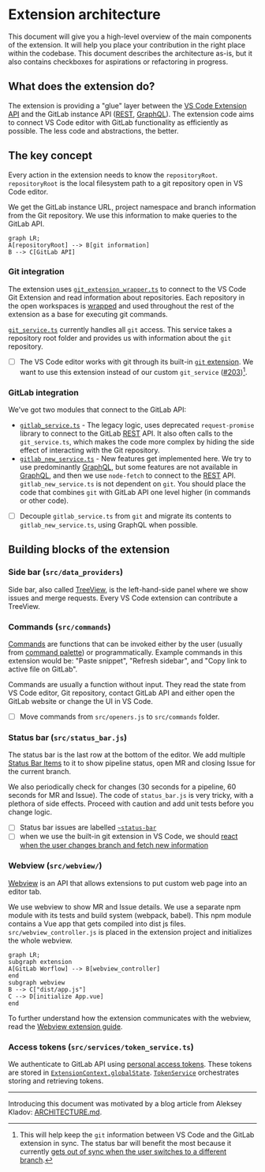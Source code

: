 # Extension architecture

This document will give you a high-level overview of the main components of the extension. It will help you place your contribution in the right place within the codebase. This document describes the architecture as-is, but it also contains checkboxes for aspirations or refactoring in progress.

## What does the extension do?

The extension is providing a "glue" layer between the [VS Code Extension API](https://code.visualstudio.com/api/references/vscode-api) and the GitLab instance API ([REST], [GraphQL]). The extension code aims to connect VS Code editor with GitLab functionality as efficiently as possible. The less code and abstractions, the better.

## The key concept

Every action in the extension needs to know the `repositoryRoot`. `repositoryRoot` is the local filesystem path to a git repository open in VS Code editor.

We get the GitLab instance URL, project namespace and branch information from the Git repository. We use this information to make queries to the GitLab API.

```mermaid
graph LR;
A[repositoryRoot] --> B[git information]
B --> C[GitLab API]
```

### Git integration

The extension uses [`git_extension_wrapper.ts`](../src/git/git_extension_wrapper.ts) to connect to the VS Code Git Extension and read information about repositories. Each repository in the open workspaces is [wrapped](../src/git/wrapped_repository.ts) and used throughout the rest of the extension as a base for executing git commands.

[`git_service.ts`](../src/git_service.ts) currently handles all `git` access. This service takes a repository root folder and provides us with information about the `git` repository.

- [ ] The VS Code editor works with git through its built-in [`git` extension](https://github.com/microsoft/vscode/tree/main/extensions/git). We want to use this extension instead of our custom `git_service` ([#203](https://gitlab.com/gitlab-org/gitlab-vscode-extension/-/issues/203))[^1].

### GitLab integration

We've got two modules that connect to the GitLab API:

- [`gitlab_service.ts`](../src/gitlab_service.ts) - The legacy logic, uses deprecated `request-promise` library to connect to the GitLab [REST] API. It also often calls to the `git_service.ts`, which makes the code more complex by hiding the side effect of interacting with the Git repository.
- [`gitlab_new_service.ts`](../src/gitlab/gitlab_new_service.ts) - New features get implemented here. We try to use predominantly [GraphQL], but some features are not available in [GraphQL], and then we use `node-fetch` to connect to the [REST] API. `gitlab_new_service.ts` is not dependent on `git`. You should place the code that combines `git` with GitLab API one level higher (in commands or other code).

- [ ] Decouple `gitlab_service.ts` from `git` and migrate its contents to `gitlab_new_service.ts`, using GraphQL when possible.

## Building blocks of the extension

### Side bar (`src/data_providers`)

Side bar, also called [TreeView](https://code.visualstudio.com/api/extension-capabilities/extending-workbench#tree-view), is the left-hand-side panel where we show issues and merge requests. Every VS Code extension can contribute a TreeView.

### Commands (`src/commands`)

[Commands](https://code.visualstudio.com/api/extension-guides/command) are functions that can be invoked either by the user (usually from [command palette](https://code.visualstudio.com/docs/getstarted/userinterface#_command-palette)) or programmatically. Example commands in this extension would be: "Paste snippet", "Refresh sidebar", and "Copy link to active file on GitLab".

Commands are usually a function without input. They read the state from VS Code editor, Git repository, contact GitLab API and either open the GitLab website or change the UI in VS Code.

- [ ] Move commands from `src/openers.js` to `src/commands` folder.

### Status bar (`src/status_bar.js`)

The status bar is the last row at the bottom of the editor. We add multiple [Status Bar Items](https://code.visualstudio.com/api/extension-capabilities/extending-workbench#status-bar-item) to it to show pipeline status, open MR and closing Issue for the current branch.

We also periodically check for changes (30 seconds for a pipeline, 60 seconds for MR and Issue). The code of `status_bar.js` is very tricky, with a plethora of side effects. Proceed with caution and add unit tests before you change logic.

- [ ] Status bar issues are labelled [`~status-bar`](https://gitlab.com/gitlab-org/gitlab-vscode-extension/-/issues?label_name=status-bar)
- [ ] when we use the built-in git extension in VS Code, we should [react when the user changes branch and fetch new information](https://gitlab.com/gitlab-org/gitlab-vscode-extension/-/issues/21)

### Webview (`src/webview/`)

[Webview](https://code.visualstudio.com/api/extension-guides/webview) is an API that allows extensions to put custom web page into an editor tab.

We use webview to show MR and Issue details. We use a separate npm module with its tests and build system (webpack, babel). This npm module contains a Vue app that gets compiled into dist js files. `src/webview_controller.js` is placed in the extension project and initializes the whole webview.

```mermaid
graph LR;
subgraph extension
A[GitLab Worflow] --> B[webview_controller]
end
subgraph webview
B --> C["dist/app.js"]
C --> D[initialize App.vue]
end
```

To further understand how the extension communicates with the webview, read the [Webview extension guide](https://code.visualstudio.com/api/extension-guides/webview).

### Access tokens (`src/services/token_service.ts`)

We authenticate to GitLab API using [personal access tokens](https://docs.gitlab.com/ee/api/README.html#personalproject-access-tokens). These tokens are stored in [`ExtensionContext.globalState`](https://code.visualstudio.com/api/references/vscode-api#ExtensionContext.globalState). [`TokenService`](../src/services/token_service.ts) orchestrates storing and retrieving tokens.

---

Introducing this document was motivated by a blog article from Aleksey Kladov: [ARCHITECTURE.md](https://matklad.github.io//2021/02/06/ARCHITECTURE.md.html).

[REST]: https://docs.gitlab.com/ee/api/api_resources.html
[GraphQL]: https://docs.gitlab.com/ee/api/graphql/

[^1]:  This will help keep the `git` information between VS Code and the GitLab extension in sync. The status bar will benefit the most because it currently [gets out of sync when the user switches to a different branch](https://gitlab.com/gitlab-org/gitlab-vscode-extension/-/issues/21).
